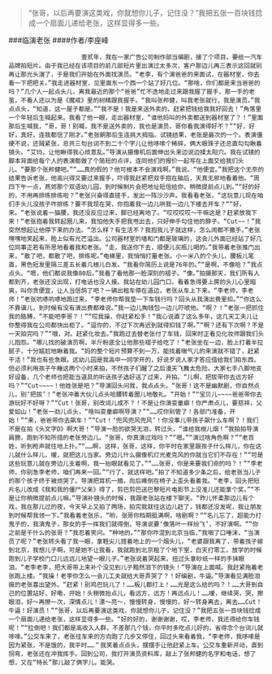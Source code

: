 > “张哥，以后再要演这类戏，你就想你儿子，记住没？”我把五张一百块钱捻成一个扇面儿递给老张，这样显得多一些。

###临演老张
####作者/李座峰

						壹贰年，我在一家广告公司制作部当编剧，接了个项目，要给一汽车品牌拍短片。由于我已经在该项目的前几部短片里出演过太多次，客户那边儿再三表示这回就别再让那光头演了，于是我们开始在外面找演员。“老李，有个演爸爸的来面试，在器材室，你去看一下把把关。”我走进器材室，见里面东一个西一个站了好几位。“那啥，你们都是来当爸爸的吗？”几个人一起点头儿，离我最近的那个“爸爸”忙不迭地走过来跟我握了握手，那一手的老茧，不看人还以为是《魔戒》里的树精跟我握手。“我叫张邦健，叫我老张就行，我是演员。”我点点头，“知道，这一屋子都是。”“我不是！我是来送外卖的，赶紧把钱给我我好回去！”角落里一个年轻后生喊起来。我看了他一眼，走出器材室，“谁他妈叫的外卖都送到器材室了？！”里面那后生喊我，“哥，哥！别喊，我不是送外卖的，我也是演员，哥你看我演得好不？”“好，好好，真好，连我都信了刚才。”老张朝那后生连挑大拇指。试镜结果，老张是最次的一个。表演僵硬不说，还贼紧张，总共三句台词不到二十个字儿让他哆嗦个稀碎，俩大眼珠子还总直勾勾瞅着镜头。“艾玛，让他瞅得我心烦意乱。”导演从摄像机后面伸出头来边说边揉太阳穴。我在试镜的脚本背面给每个人的表演都做了个简短的点评，连同他们的报价一起写在上面交给我们头儿。“要那个张邦健吧。”“……真的假的？他可根本不会演戏啊。”我说。“他便宜。”我把这个无奈的结果告诉老张，他高兴得又要过来握手，吓得我赶紧把双手抱在脑后，天真无邪地看着他。“周四下午一点，燕郊那个双语幼儿园，到时候制片会把地址短信给你，稍微提前点儿到。”“好的好的，不用再排练排练啦？”老张兴奋得直搓手，发出一阵沙沙声。我看看老张，“这玩意儿现在咱们手头儿没孩子咋排练？要不我现在哭，你抱着我一边儿哄我一边儿下楼去开车？““好，来。“老张说着一猫腰，我还没反应过来，脚已经离地了。“哎哎哎哎～干嘛这是？赶紧放我下来！“老张抱着我转起圈儿来，我怕他失手把我甩出去，只好伸手勾住他的脖子。“Cut~~！”我突然想起让他停下来的办法。“怎么样？有生活不？我抱我儿子就这样，怎么闹都不撒手。”老张嘿嘿地笑起来，脸上似有光芒溢出。公司器材室的墙和门都是玻璃的，这会儿外面已经站了好几位同事正若有所思地看着我和老张。“走，我送你下去，顺便儿买瓶儿喝的。”我带着老张推门出来，“散了吧，都散了吧，排练呢。”电梯里，我悄悄打量老张。小一米八的个头儿，腰板儿笔直，黑色短发里隔三差五长着几根儿白发。“我看你简历上说是76年的。”“是啊，不像哈？”我点点头。“嗯，他们都说我像80后。”我看了看他那一脸深刻的褶子。“像。”拍摄那天，我们所有人都到齐，老张还没出现，打电话也没人接。我站在幼儿园门口，看着急得要上房的头儿心里暗爽，叫你贪便宜，让人当信鸽了吧？一辆出租车停在道边，老张从车上下来。“李老师，李老师！”老张吭哧吭哧地跑过来，“李老师你帮我垫一下车钱行吗？回头从我演出费里扣。”“你这么不靠谱儿，到时候有没有演出费都难说。”我一边儿掏钱包一边儿吓唬他。“啊？！”老张一把抓住我的胳膊，“不能吧李哥？！”“哎我操，你赶紧松手！“我心说直了这么多年，这几天工夫儿让你整得我在公司都快出柜了。“逗你的，不过下次再迟到就得扣钱了啊。”“啊？还有下次啊？不是一天拍完吗？”“哦，对。赶紧化妆去。”我跑过去替老张付了车钱，回来时正看见化妆师跟我们头儿抱怨。“哪儿找的破演员啊，半斤粉底全让他那些褶子给吃了！”老张坐在一边，脸上打着半拉腻子，十分尴尬地瞅着我。“妈的整个短片预算不到一万，能找着喘气儿的来演就不错了，赶紧干活！”我也有些急眼。这幼儿园是我高中一同学开的，好说歹说人家才答应借给我们拍东西，但必须利用孩子午睡这两个小时来拍，不然孩子们醒了之后漫天飞舞太危险。大家七手八脚地支好设备，几个老师也把能当道具的听话孩子选好送了过来，开拍。“儿啊，把拔带你去远方好吗？”“Cut~~~~！他姓张是吧？”导演回头问我，我点点头。“张哥！这不是幽默剧，你自然点儿，别‘把拔’！”老张冲着大伙儿点头哈腰转着圈儿地敬礼。“开始！”“宝贝儿~~~~爸爸带你去游玩好不好呀？”“Cut！张哥，别改词儿成不？！不是让你演娈童癖！你严肃点儿，要慈祥，父爱如山！”老张一劲儿点头，“啥叫娈童癖啊导演？”“……哎你别管了！各部门准备，开始！”“来，爸爸带你去飙车！”“Cut！‘兜风兜风兜风’！你没事儿带孩子飙什么车啊？！我们不是在拍《头文字D》啊大哥！”导演一脸的欲哭无泪，转过头，“谁给我根儿烟！”我拍拍导演肩膀，跑到不知所措的老张旁边儿。“张哥，你真演过戏吗？”“嗯。”“演过啥角色啊？”“老百姓，听到枪声就往地上扑。”“……啊，这样，张哥，这样，你平时在家里跟孩子什么样儿，你在这儿就什么样儿，嗳，就把这儿当家。旁边儿什么摄像机灯光麦克风的你就当它们不存在！”“可是这些玩意儿就在旁边儿支着啊，我一抬眼就看见了。”“……张哥，你是来要我们命的吗？！”“李老师，你别急李老师，咱们再来一回。”“行了，就这样吧。”拍了不知道多少条之后，给老张当儿子的那个孩子终于被烦哭了。导演把耳机一摘，向后瘫倒在椅子上歪头看着我。“老李，回头把短片名儿改成《我和我的僵尸父亲》得了，剪巴剪巴送巴黎短片电影节上没准儿还能拿个奖。”“不是让你稍微提前点儿嘛。”导演补镜头的时候，我跟老张站在楼下聊天。“昨儿怀柔那边儿有个戏，我在那儿过的夜，今天早上又拍了两场，拍完我就往这边儿赶了，钱都还没发呢，我让朋友到时候帮我领一下。”我看着老张乐，“哟，张哥你档期挺满啊，啥剧啊？““名儿忘了，超能力打鬼子的，我演鬼子，那女的手一挥我们就得倒，导演说要‘像落叶一样纷飞’，不好演啊。““你之前是干什么的张哥？”我忍着笑问。“种地的。”“那你咋混到北京当临，”我咽了口唾沫，“当演员了呢？”老张转头看了我一眼，拿鞋尖儿搓着地上的一个烟头儿，“老婆跟我离了，带着孩子嫁到北京，我想儿子啊，可是她不让我看，我就跑到北京租了个地下室，白天打零工，放学的时候跑到儿子学校门口儿远远儿地望一眼儿子。”老张说着哭起来，扭过头拿砂纸一样的手抹眼泪。“老李老李，把大哥带上来补个没见到儿子黯然泪下的镜头！”导演在上面喊。我赶紧拖着老张跑上楼。“我操！老李你怎么一会儿工夫就给大哥弄哭了？！好编剧，牛逼。”导演看见满脸泪痕的老张喜出望外。“赶紧！别鸡巴玩儿了！……板儿都打上！……光是这么给的吗？！……大哥到自己的位置站好，好嘞，开始！头稍微抬点儿，看远方，远方！再远点儿！……嗳，继续哭，哭，擦眼泪，好～再擦一次，深情点儿！漂～亮～，慢慢转身，慢慢的，好～转身离去，离去……Cut！牛逼！好演员！”“张哥，以后再要演这类戏，你就想你儿子，记住没？”我把五张一百块钱捻成一个扇面儿递给老张，这样显得多一些。“好的好的，谢谢谢谢，哎，李老师，我还得给你车钱呢！”“拉倒吧！我们都是高收入人群，不差那几个钱，你平时多吃点儿好的，省得念个台词儿就哆嗦。”公交车来了，老张往车来的方向跑了几步又停住，回过头来看着我，“李老师，我哆嗦是因为紧张，不是饿的，我平时……＂我笑着点点头，摆摆手让他赶紧上车。公交车重新开动，直到拐弯，老张还在冲我挥手。回到公司，我打开演员资料库，敲上了张邦健的名字和电话，想了想，又在“特长”那儿敲了俩字儿。能哭。			  		